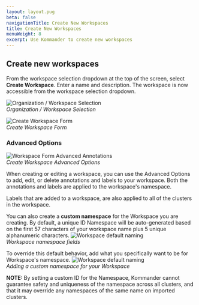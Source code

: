```yaml
---
layout: layout.pug
beta: false
navigationTitle: Create New Workspaces
title: Create New Workspaces
menuWeight: 8
excerpt: Use Kommander to create new workspaces
---
```


## Create new workspaces

From the workspace selection dropdown at the top of the screen, select **Create Workspace**. Enter a name and description. The workspace is now accessible from the workspace selection dropdown.

![Organization / Workspace Selection](/dkp/kommander/1.4/img/org-nav.png)
<br />_Organization / Workspace Selection_

![Create Workspace Form](/dkp/kommander/1.4/img/create-workspace.png)
<br />_Create Workspace Form_

### Advanced Options

![Workspace Form Advanced Annotations](/dkp/kommander/1.4/img/workspace-annotations.png)
<br />_Create Workspace Advanced Options_

When creating or editing a workspace, you can use the Advanced Options to add, edit, or delete annotations and labels to your workspace. Both the annotations and labels are applied to the workspace's namespace.

Labels that are added to a workspace, are also applied to all of the clusters in the workspace.

You can also create a **custom namespace** for the Workspace you are creating.
By default, a unique ID Namespace will be auto-generated based on the first 57 characters of your workspace name plus 5 unique alphanumeric characters.
![Workspace default naming](/dkp/kommander/1.4/img/workspace-default-name.png)
<br />_Workspace namespace fields_

To override this default behavior, add what you specifically want to be for Workspace's namespace.
![Workspace default naming](/dkp/kommander/1.4/img/workspace-custom-name.png)
<br />_Adding a custom namespace for your Workspace_

<p class="message--warning"><strong>NOTE: </strong>By setting a custom ID for the Namespace, Kommander cannot guarantee safety and uniqueness of the namespace across all clusters, and that it may override any namespaces of the same name on imported clusters.</p>
